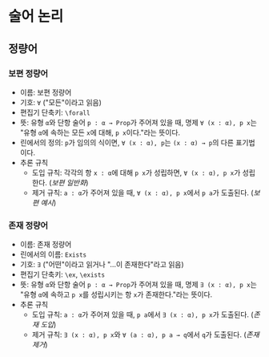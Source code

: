 # 술어 논리

## 정량어

### 보편 정량어

* 이름: 보편 정량어
* 기호: `∀` ("모든"이라고 읽음)
* 편집기 단축키: `\forall`
* 뜻: 유형 `α`와 단항 술어 `p : α → Prop`가 주어져 있을 때, 명제 `∀ (x : α), p x`는 "유형 `α`에 속하는 모든 `x`에 대해, `p x`이다."라는 뜻이다.
* 린에서의 정의: `p`가 임의의 식이면, `∀ (x : α), p`는 `(x : α) → p`의 다른 표기법이다.
* 추론 규칙
  - 도입 규칙: 각각의 항 `x : α`에 대해 `p x`가 성립하면, `∀ (x : α), p x`가 성립한다. (*보편 일반화*)
  - 제거 규칙: `a : α`가 주어져 있을 때, `∀ (x : α), p x`에서 `p a`가 도출된다.
  (*보편 예시*)

### 존재 정량어

* 이름: 존재 정량어
* 린에서의 이름: `Exists`
* 기호: `∃` ("어떤"이라고 읽거나 "…이 존재한다"라고 읽음)
* 편집기 단축키: `\ex`, `\exists`
* 뜻: 유형 `α`와 단항 술어 `p : α → Prop`가 주어져 있을 때, 명제 `∃ (x : α), p x`는 "유형 `α`에 속하고 `p x`를 성립시키는 항 `x`가 존재한다."라는 뜻이다.
* 추론 규칙
  - 도입 규칙: `a : α`가 주어져 있을 때, `p a`에서 `∃ (x : α), p x`가 도출된다.
  (*존재 도입*)
  - 제거 규칙: `∃ (x : α), p x`와 `∀ (a : α), p a → q`에서 `q`가 도출된다. (*존재 제거*)
